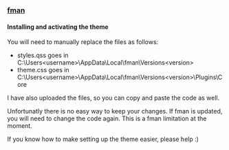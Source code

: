 ### [fman](https://fman.io/)

#### Installing and activating the theme

You will need to manually replace the files as follows:
- styles.qss goes in C:\Users\<username>\AppData\Local\fman\Versions\<version>
- theme.css goes in C:\Users\<username>\AppData\Local\fman\Versions\<version>\Plugins\Core

I have also uploaded the files, so you can copy and paste the code as well.

Unfortunatly there is no easy way to keep your changes. If fman is updated, you will need to change the code again. This is a fman limitation at the moment.

If you know how to make setting up the theme easier, please help :)
